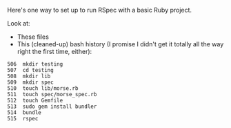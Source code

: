 Here's one way to set up to run RSpec with a basic Ruby project.

Look at:
* These files
* This (cleaned-up) bash history (I promise I didn't get it totally all the way right the first time, either):

```
506  mkdir testing
507  cd testing
508  mkdir lib
509  mkdir spec
510  touch lib/morse.rb
511  touch spec/morse_spec.rb
512  touch Gemfile
513  sudo gem install bundler
514  bundle
515  rspec
````
